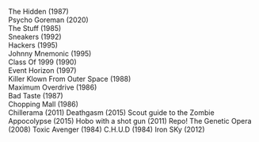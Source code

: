 The Hidden (1987)  
Psycho Goreman (2020)  
The Stuff (1985)  
Sneakers (1992)  
Hackers (1995)  
Johnny Mnemonic (1995)  
Class Of 1999 (1990)  
Event Horizon (1997)  
Killer Klown From Outer Space (1988)  
Maximum Overdrive (1986)  
Bad Taste (1987)  
Chopping Mall (1986)  
Chillerama (2011)
Deathgasm (2015)
Scout guide to the Zombie Appocolypse (2015)
Hobo with a shot gun (2011)
Repo! The Genetic Opera (2008)
Toxic Avenger (1984)
C.H.U.D (1984)
Iron SKy (2012)
